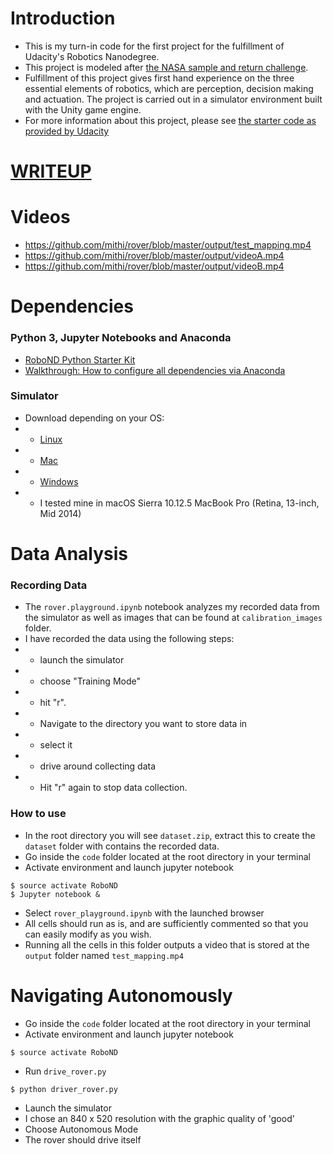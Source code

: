 
# Introduction
- This is my turn-in code for the first project for the fulfillment of Udacity's Robotics Nanodegree.
- This project is modeled after
[the NASA sample and return challenge](https://www.nasa.gov/directorates/spacetech/centennial_challenges/sample_return_robot/index.html).
- Fulfillment of this project gives first hand experience on the three essential elements of robotics, which are perception, decision making and actuation. The project is carried out in a simulator environment built with the Unity game engine.
- For more information about this project, please see
[the starter code as provided by Udacity](https://github.com/udacity/RoboND-Rover-Project)


# [WRITEUP](https://github.com/mithi/rover/blob/master/WRITEUP.md)

# Videos
- https://github.com/mithi/rover/blob/master/output/test_mapping.mp4
- https://github.com/mithi/rover/blob/master/output/videoA.mp4
- https://github.com/mithi/rover/blob/master/output/videoB.mp4


# Dependencies

### Python 3, Jupyter Notebooks and Anaconda
- [RoboND Python Starter Kit](https://github.com/ryan-keenan/RoboND-Python-Starterkit)
- [Walkthrough: How to configure all dependencies via Anaconda](https://github.com/ryan-keenan/RoboND-Python-Starterkit/blob/master/doc/configure_via_anaconda.md)

### Simulator
- Download depending on your OS:
- - [Linux](https://s3-us-west-1.amazonaws.com/udacity-robotics/Rover+Unity+Sims/Linux_Roversim.zip)
- - [Mac](https://s3-us-west-1.amazonaws.com/udacity-robotics/Rover+Unity+Sims/Mac_Roversim.zip)
- - [Windows](https://s3-us-west-1.amazonaws.com/udacity-robotics/Rover+Unity+Sims/Windows_Roversim.zip)
- - I tested mine in macOS Sierra 10.12.5 MacBook Pro (Retina, 13-inch, Mid 2014)


# Data Analysis

### Recording Data
- The `rover.playground.ipynb` notebook analyzes my recorded data from the simulator as well as images that can be found at `calibration_images` folder.
- I have recorded the data using the following steps:
- - launch the simulator
- - choose "Training Mode"
- - hit "r".
- -  Navigate to the directory you want to store data in
- - select it
- - drive around collecting data
- - Hit "r" again to stop data collection.

### How to use
- In the root directory you will see `dataset.zip`, extract this to create
the `dataset` folder with contains the recorded data.
- Go inside the `code` folder located at the root directory in your terminal
- Activate environment and launch jupyter notebook
```
$ source activate RoboND
$ Jupyter notebook &
```
- Select `rover_playground.ipynb` with the launched browser
- All cells should run as is, and are sufficiently commented so that you can easily modify as you wish.
- Running all the cells in this folder outputs a video that is stored at the `output` folder named `test_mapping.mp4`


# Navigating Autonomously
- Go inside the `code` folder located at the root directory in your terminal
- Activate environment and launch jupyter notebook
```
$ source activate RoboND
```
- Run `drive_rover.py`
```
$ python driver_rover.py
```
- Launch the simulator
- I chose an 840 x 520 resolution with the graphic quality of 'good'
- Choose Autonomous Mode
- The rover should drive itself
